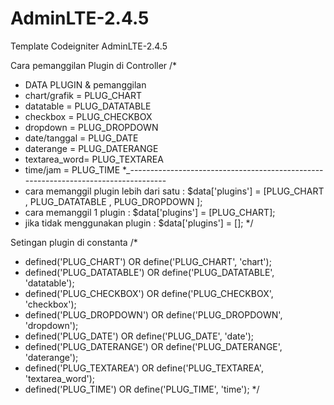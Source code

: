 # AdminLTE-2.4.5
Template Codeigniter AdminLTE-2.4.5 

Cara pemanggilan Plugin di Controller
/*
 * DATA PLUGIN  & pemanggilan
 * chart/grafik = PLUG_CHART
 * datatable    = PLUG_DATATABLE
 * checkbox     = PLUG_CHECKBOX
 * dropdown     = PLUG_DROPDOWN
 * date/tanggal = PLUG_DATE
 * daterange    = PLUG_DATERANGE
 * textarea_word= PLUG_TEXTAREA
 * time/jam     = PLUG_TIME
 *_-----------------------------------------------------------------------------------
 * cara memanggil plugin lebih dari satu : $data['plugins'] = [PLUG_CHART , PLUG_DATATABLE , PLUG_DROPDOWN ]; 
 * cara memanggil 1 plugin               : $data['plugins'] = [PLUG_CHART]; 
 * jika tidak menggunakan plugin         : $data['plugins'] = [];
 */
 
 Setingan plugin di constanta
 /*
 * defined('PLUG_CHART')     OR define('PLUG_CHART', 'chart');
 * defined('PLUG_DATATABLE') OR define('PLUG_DATATABLE', 'datatable');
 * defined('PLUG_CHECKBOX')  OR define('PLUG_CHECKBOX', 'checkbox');
 * defined('PLUG_DROPDOWN')  OR define('PLUG_DROPDOWN', 'dropdown');
 * defined('PLUG_DATE')      OR define('PLUG_DATE', 'date');
 * defined('PLUG_DATERANGE') OR define('PLUG_DATERANGE', 'daterange');
 * defined('PLUG_TEXTAREA')  OR define('PLUG_TEXTAREA', 'textarea_word');
 * defined('PLUG_TIME')      OR define('PLUG_TIME', 'time');
 */







